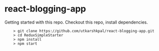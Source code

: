# react-blogging-app

Getting started with this repo.
Checkout this repo, install dependencies.
```
	> git clone https://github.com/utkarshkpal/react-blogging-app.git
	> cd ReduxSimpleStarter
	> npm install
	> npm start
```
